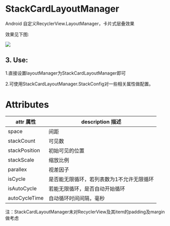 # StackCardLayoutManager
Android 自定义RecyclerView.LayoutManager，卡片式层叠效果

效果见下图:

![](https://github.com/biansemao/StackCardLayoutManager/blob/master/GIF.gif)

## 3. Use:
1.直接设置layoutManager为StackCardLayoutManager即可

2.可使用StackCardLayoutManager.StackConfig对一些相关属性做配置。
# Attributes
| attr 属性 | description 描述 |
|-----------|-----------------|
| space | 间距 |
| stackCount | 可见数 |
| stackPosition | 初始可见的位置 |
| stackScale | 缩放比例 |
| parallex | 视差因子 |
| isCycle | 是否能无限循环，若列表数为1不允许无限循环 |
| isAutoCycle | 若能无限循环，是否自动开始循环 |
| autoCycleTime | 自动循环时间间隔，毫秒 |

注：StackCardLayoutManager未对RecyclerView及其item的padding及margin做考虑

